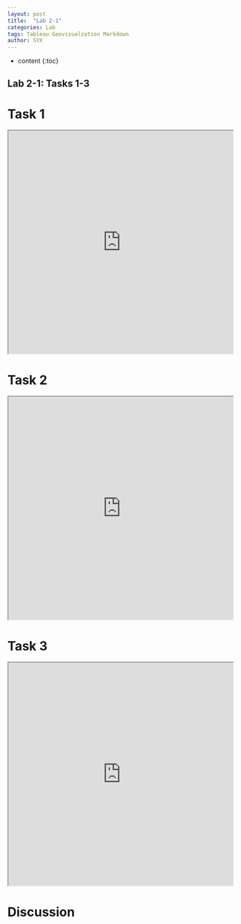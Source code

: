 ```yaml
---
layout: post
title:  "Lab 2-1"
categories: Lab
tags: Tableau Geovisualzation Markdown
author: SYX
---
```


* content
{:toc}

## Lab 2-1: Tasks 1-3
# Task 1
<iframe src="https://public.tableau.com/views/Lab2_198/Task1?:showVizHome=no&:embed=true" width="100%" height="500"></iframe>







<!-- <div class='tableauPlaceholder' id='viz1548815544697' style='position: relative'><noscript><a href='#'><img alt=' ' src='https:&#47;&#47;public.tableau.com&#47;static&#47;images&#47;La&#47;Lab2_198&#47;Task1&#47;1_rss.png' style='border: none' /></a></noscript><object class='tableauViz'  style='display:none;'><param name='host_url' value='https%3A%2F%2Fpublic.tableau.com%2F' /> <param name='embed_code_version' value='3' /> <param name='site_root' value='' /><param name='name' value='Lab2_198&#47;Task1' /><param name='tabs' value='no' /><param name='toolbar' value='yes' /><param name='static_image' value='https:&#47;&#47;public.tableau.com&#47;static&#47;images&#47;La&#47;Lab2_198&#47;Task1&#47;1.png' /> <param name='animate_transition' value='yes' /><param name='display_static_image' value='yes' /><param name='display_spinner' value='yes' /><param name='display_overlay' value='yes' /><param name='display_count' value='yes' /><param name='filter' value='publish=yes' /></object>
</div>
<script type='text/javascript'>                    var divElement = document.getElementById('viz1548815544697');                    var vizElement = divElement.getElementsByTagName('object')[0];                    vizElement.style.width='100%';vizElement.style.height=(divElement.offsetWidth*0.75)+'px';                    var scriptElement = document.createElement('script');                    scriptElement.src = 'https://public.tableau.com/javascripts/api/viz_v1.js';                    vizElement.parentNode.insertBefore(scriptElement, vizElement);               </script> -->


# Task 2
<iframe src="https://public.tableau.com/views/Lab2_198/Task2?:showVizHome=no&:embed=true" width="100%" height="500"></iframe>

# Task 3
<iframe src="https://public.tableau.com/views/Lab2_198/Task3?:showVizHome=no&:embed=true" width="100%" height="500"></iframe>


# Discussion